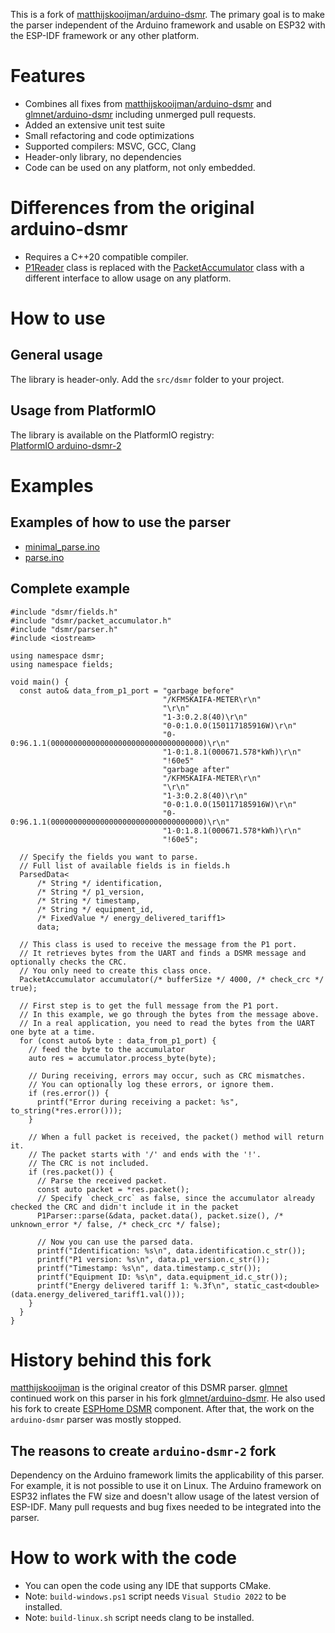 This is a fork of [matthijskooijman/arduino-dsmr](https://github.com/matthijskooijman/arduino-dsmr).
The primary goal is to make the parser independent of the Arduino framework and usable on ESP32 with the ESP-IDF framework or any other platform.

# Features
* Combines all fixes from [matthijskooijman/arduino-dsmr](https://github.com/matthijskooijman/arduino-dsmr) and [glmnet/arduino-dsmr](https://github.com/glmnet/arduino-dsmr) including unmerged pull requests.
* Added an extensive unit test suite
* Small refactoring and code optimizations
* Supported compilers: MSVC, GCC, Clang
* Header-only library, no dependencies
* Code can be used on any platform, not only embedded.

# Differences from the original arduino-dsmr
* Requires a C++20 compatible compiler.
* [P1Reader](https://github.com/matthijskooijman/arduino-dsmr/blob/master/src/dsmr/reader.h) class is replaced with the [PacketAccumulator](https://github.com/PolarGoose/arduino-dsmr-2/blob/master/src/dsmr/packet_accumulator.h) class with a different interface to allow usage on any platform.

# How to use
## General usage
The library is header-only. Add the `src/dsmr` folder to your project.

## Usage from PlatformIO
The library is available on the PlatformIO registry:<br>
[PlatformIO arduino-dsmr-2](https://registry.platformio.org/libraries/polargoose/arduino-dsmr-2/installation)

# Examples
## Examples of how to use the parser
* [minimal_parse.ino](https://github.com/matthijskooijman/arduino-dsmr/blob/master/examples/minimal_parse/minimal_parse.ino)
* [parse.ino](https://github.com/matthijskooijman/arduino-dsmr/blob/master/examples/parse/parse.ino)

## Complete example
```
#include "dsmr/fields.h"
#include "dsmr/packet_accumulator.h"
#include "dsmr/parser.h"
#include <iostream>

using namespace dsmr;
using namespace fields;

void main() {
  const auto& data_from_p1_port = "garbage before"
                                  "/KFM5KAIFA-METER\r\n"
                                  "\r\n"
                                  "1-3:0.2.8(40)\r\n"
                                  "0-0:1.0.0(150117185916W)\r\n"
                                  "0-0:96.1.1(0000000000000000000000000000000000)\r\n"
                                  "1-0:1.8.1(000671.578*kWh)\r\n"
                                  "!60e5"
                                  "garbage after"
                                  "/KFM5KAIFA-METER\r\n"
                                  "\r\n"
                                  "1-3:0.2.8(40)\r\n"
                                  "0-0:1.0.0(150117185916W)\r\n"
                                  "0-0:96.1.1(0000000000000000000000000000000000)\r\n"
                                  "1-0:1.8.1(000671.578*kWh)\r\n"
                                  "!60e5";

  // Specify the fields you want to parse.
  // Full list of available fields is in fields.h
  ParsedData<
      /* String */ identification,
      /* String */ p1_version,
      /* String */ timestamp,
      /* String */ equipment_id,
      /* FixedValue */ energy_delivered_tariff1>
      data;

  // This class is used to receive the message from the P1 port.
  // It retrieves bytes from the UART and finds a DSMR message and optionally checks the CRC.
  // You only need to create this class once.
  PacketAccumulator accumulator(/* bufferSize */ 4000, /* check_crc */ true);

  // First step is to get the full message from the P1 port.
  // In this example, we go through the bytes from the message above.
  // In a real application, you need to read the bytes from the UART one byte at a time.
  for (const auto& byte : data_from_p1_port) {
    // feed the byte to the accumulator
    auto res = accumulator.process_byte(byte);

    // During receiving, errors may occur, such as CRC mismatches.
    // You can optionally log these errors, or ignore them.
    if (res.error()) {
      printf("Error during receiving a packet: %s", to_string(*res.error()));
    }

    // When a full packet is received, the packet() method will return it.
    // The packet starts with '/' and ends with the '!'.
    // The CRC is not included.
    if (res.packet()) {
      // Parse the received packet.
      const auto packet = *res.packet();
      // Specify `check_crc` as false, since the accumulator already checked the CRC and didn't include it in the packet
      P1Parser::parse(&data, packet.data(), packet.size(), /* unknown_error */ false, /* check_crc */ false);

      // Now you can use the parsed data.
      printf("Identification: %s\n", data.identification.c_str());
      printf("P1 version: %s\n", data.p1_version.c_str());
      printf("Timestamp: %s\n", data.timestamp.c_str());
      printf("Equipment ID: %s\n", data.equipment_id.c_str());
      printf("Energy delivered tariff 1: %.3f\n", static_cast<double>(data.energy_delivered_tariff1.val()));
    }
  }
}
```

# History behind this fork
[matthijskooijman](https://github.com/matthijskooijman) is the original creator of this DSMR parser.
[glmnet](https://github.com/glmnet) continued work on this parser in his fork [glmnet/arduino-dsmr](https://github.com/glmnet/arduino-dsmr). He also used his fork to create [ESPHome DSMR](https://esphome.io/components/sensor/dsmr/) component.
After that, the work on the `arduino-dsmr` parser was mostly stopped.

## The reasons to create `arduino-dsmr-2` fork
Dependency on the Arduino framework limits the applicability of this parser. For example, it is not possible to use it on Linux.
The Arduino framework on ESP32 inflates the FW size and doesn't allow usage of the latest version of ESP-IDF.
Many pull requests and bug fixes needed to be integrated into the parser.

# How to work with the code
* You can open the code using any IDE that supports CMake.
* Note: `build-windows.ps1` script needs `Visual Studio 2022` to be installed.
* Note: `build-linux.sh` script needs clang to be installed.
